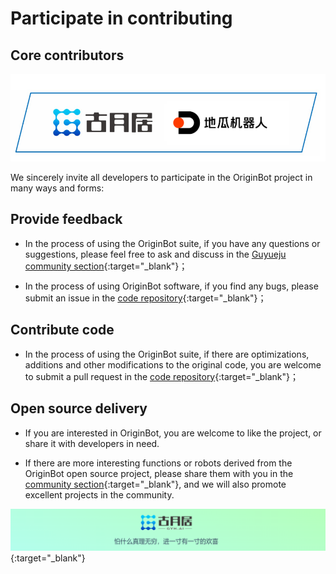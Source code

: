 # **Participate in contributing**

## **Core contributors**

![20220904153119](../../assets/img/20220904153119.jpg)



We sincerely invite all developers to participate in the OriginBot project in many ways and forms:



## **Provide feedback**

  - In the process of using the OriginBot suite, if you have any questions or suggestions, please feel free to ask and discuss in the [Guyueju community section](https://www.guyuehome.com/interlocution?id=1826932316801544194){:target="_blank"}；

  - In the process of using OriginBot software, if you find any bugs, please submit an issue in the [code repository](https://github.com/yzhcat/originbot){:target="_blank"}；

    

## **Contribute code**

  - In the process of using the OriginBot suite, if there are optimizations, additions and other modifications to the original code, you are welcome to submit a pull request in the [code repository](https://github.com/yzhcat/originbot){:target="_blank"}；

    

## **Open source delivery**

  - If you are interested in OriginBot, you are welcome to like the project, or share it with developers in need.

  - If there are more interesting functions or robots derived from the OriginBot open source project, please share them with you in the [community section](https://www.guyuehome.com/interlocution?id=1826932316801544194){:target="_blank"}, and we will also promote excellent projects in the community.



[![图片1](../../assets/img/footer.png)](https://www.guyuehome.com/){:target="_blank"}

